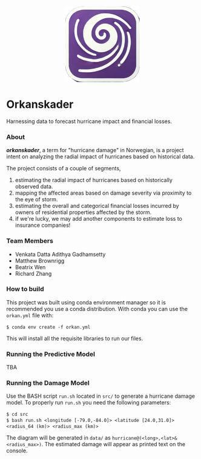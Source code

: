 <div align="center">
 <img alt="orkanskader" height="200px" src="./assets/orkanskader-logo.png">
</div>

# Orkanskader

Harnessing data to forecast hurricane impact and financial losses.

### About
**_orkanskader_**, a term for "hurricane damage" in Norwegian, is a project intent on analyzing the radial impact of hurricanes based on historical data.

The project consists of a couple of segments,
1. estimating the radial impact of hurricanes based on historically observed data.
2. mapping the affected areas based on damage severity via proximity to the eye of storm.
3. estimating the overall and categorical financial losses incurred by owners of residential properties affected by the storm. 
4. if we're lucky, we may add another components to estimate loss to insurance companies!

### Team Members
- Venkata Datta Adithya Gadhamsetty
- Matthew Brownrigg
- Beatrix Wen
- Richard Zhang

### How to build
This project was built using conda environment manager so it is recommended you use a conda distribution.
With conda you can use the `orkan.yml` file with:

```
$ conda env create -f orkan.yml
```

This will install all the requisite libraries to run our files.

### Running the Predictive Model

TBA

### Running the Damage Model

Use the BASH script `run.sh` located in `src/` to generate a hurricane damage model. 
To properly run `run.sh` you need the following parameters:

```
$ cd src
$ bash run.sh <longitude [-79.0,-84.0]> <latitude [24.0,31.0]> <radius_64 (km)> <radius_max (km)>
```

The diagram will be generated in `data/` as `hurricane@(<long>,<lat>&<radius_max>)`.
The estimated damage will appear as printed text on the console.


